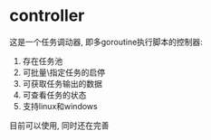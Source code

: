 # controller
这是一个任务调动器, 即多goroutine执行脚本的控制器:
1. 存在任务池
2. 可批量\指定任务的启停
3. 可获取任务输出的数据
4. 可查看任务的状态
5. 支持linux和windows

目前可以使用, 同时还在完善